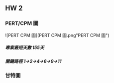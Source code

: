 ## HW 2
### PERT/CPM 圖
![PERT CPM 圖](PERT CPM 圖.png"PERT CPM 圖")

##### 專案最短天數 155天
##### 關鍵路徑 1→2→4→6→9→11

### 甘特圖
